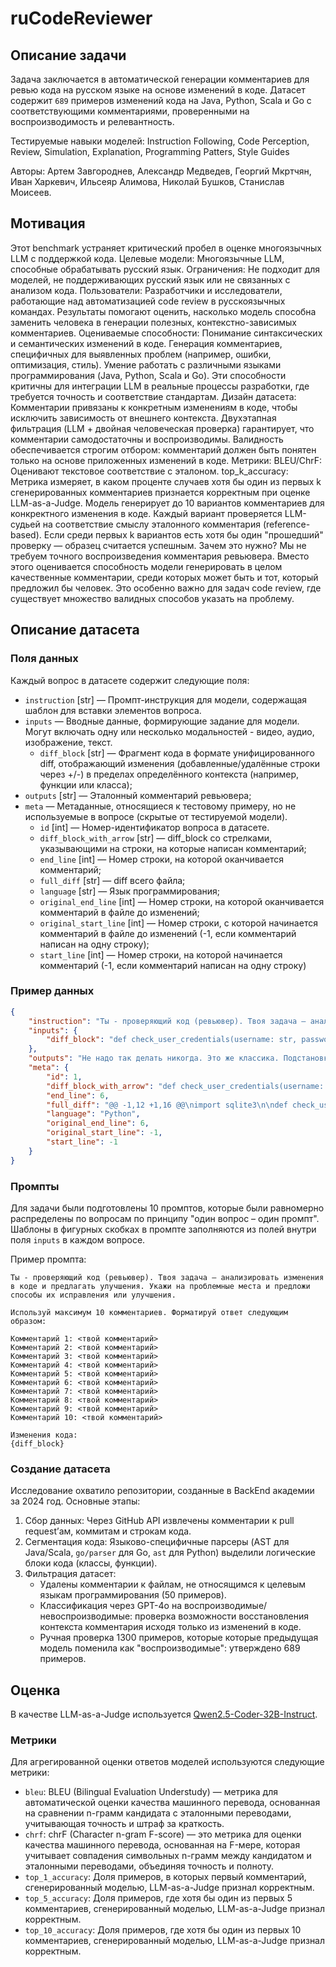# ruCodeReviewer


## Описание задачи

Задача заключается в автоматической генерации комментариев для ревью кода на русском языке на основе изменений в коде.
Датасет содержит `689` примеров изменений кода на Java, Python, Scala и Go с соответствующими комментариями, проверенными на воспроизводимость и релевантность.

Тестируемые навыки моделей: Instruction Following, Code Perception, Review, Simulation, Explanation, Programming Patters, Style Guides

Авторы: Артем Завгороднев, Александр Медведев, Георгий Мкртчян, Иван Харкевич, Ильсеяр Алимова, Николай Бушков, Станислав Моисеев.


## Мотивация

Этот benchmark устраняет критический пробел в оценке многоязычных LLM с поддержкой кода.
Целевые модели: Многоязычные LLM, способные обрабатывать русский язык. Ограничения: Не подходит для моделей, не поддерживающих русский язык или не связанных с анализом кода.
Пользователи: Разработчики и исследователи, работающие над автоматизацией code review в русскоязычных командах. Результаты помогают оценить, насколько модель способна заменить человека в генерации полезных, контекстно-зависимых комментариев.
Оцениваемые способности:
Понимание синтаксических и семантических изменений в коде.
Генерация комментариев, специфичных для выявленных проблем (например, ошибки, оптимизация, стиль).
Умение работать с различными языками программирования (Java, Python, Scala и Go).
Эти способности критичны для интеграции LLM в реальные процессы разработки, где требуется точность и соответствие стандартам.
Дизайн датасета:
Комментарии привязаны к конкретным изменениям в коде, чтобы исключить зависимость от внешнего контекста.
Двухэтапная фильтрация (LLM + двойная человеческая проверка) гарантирует, что комментарии самодостаточны и воспроизводимы.
Валидность обеспечивается строгим отбором: комментарий должен быть понятен только на основе приложенных изменений в коде.
Метрики:
BLEU/ChrF: Оценивают текстовое соответствие с эталоном.
top_k_accuracy:
Метрика измеряет, в каком проценте случаев хотя бы один из первых k сгенерированных комментариев признается корректным при оценке LLM-as-a-Judge.
Модель генерирует до 10 вариантов комментариев для конкректного изменения в коде.
Каждый вариант проверяется LLM-судьей на соответствие смыслу эталонного комментария (reference-based).
Если среди первых k вариантов есть хотя бы один "прошедший" проверку — образец считается успешным.
Зачем это нужно?
Мы не требуем точного воспроизведения комментария ревьювера. Вместо этого оценивается способность модели генерировать в целом качественные комментарии, среди которых может быть и тот, который предложил бы человек. Это особенно важно для задач code review, где существует множество валидных способов указать на проблему.


## Описание датасета

### Поля данных

Каждый вопрос в датасете содержит следующие поля:

- `instruction` [str] — Промпт-инструкция для модели, содержащая шаблон для вставки элементов вопроса.
- `inputs` — Вводные данные, формирующие задание для модели. Могут включать одну или несколько модальностей - видео, аудио, изображение, текст.
    - `diff_block` [str] — Фрагмент кода в формате унифицированного diff, отображающий изменения (добавленные/удалённые строки через +/-) в пределах определённого контекста (например, функции или класса);
- `outputs` [str] — Эталонный комментарий ревьювера;
- `meta` — Метаданные, относящиеся к тестовому примеру, но не используемые в вопросе (скрытые от тестируемой модели).
    - `id` [int] — Номер-идентификатор вопроса в датасете.
    - `diff_block_with_arrow` [str] — diff_block со стрелками, указывающими на строки, на которые написан комментарий;
    - `end_line` [int] — Номер строки, на которой оканчивается комментарий;
    - `full_diff` [str] — diff всего файла;
    - `language` [str] — Язык программирования;
    - `original_end_line` [int] — Номер строки, на которой оканчивается комментарий в файле до изменений;
    - `original_start_line` [int] — Номер строки, с которой начинается комментарий в файле до изменений (-1, если комментарий написан на одну строку);
    - `start_line` [int] — Номер строки, на которой начинается комментарий (-1, если комментарий написан на одну строку)


### Пример данных

```json
{
    "instruction": "Ты - проверяющий код (ревьювер). Твоя задача — анализировать изменения в коде и предлагать улучшения. Укажи на проблемные места и предложи способы их исправления или улучшения. \n\nИспользуй максимум 10 комментариев. Форматируй ответ следующим образом:\n\nКомментарий 1: <твой комментарий>\nКомментарий 2: <твой комментарий>\nКомментарий 3: <твой комментарий>\nКомментарий 4: <твой комментарий>\nКомментарий 5: <твой комментарий>\nКомментарий 6: <твой комментарий>\nКомментарий 7: <твой комментарий>\nКомментарий 8: <твой комментарий>\nКомментарий 9: <твой комментарий>\nКомментарий 10: <твой комментарий>\n\nInput data:\nCode changes: {diff_block}\nAnswer:",
    "inputs": {
        "diff_block": "def check_user_credentials(username: str, password: str) -> bool:    \n    conn = sqlite3.connect('users.db')\n    cursor = conn.cursor()\n\n-   query = \"SELECT * FROM users\"\n+   query = f\"SELECT * FROM users WHERE username = '{username}' AND password = '{password}'\"\n    cursor.execute(query)\n+   result = cursor.fetchall()\n    result = cursor.fetchone()\n+   conn.commit()\n    conn.close()\n-   return False\n+   return result is not None\n"
    },
    "outputs": "Не надо так делать никогда. Это же классика. Подстановка username и password через ф-строку позволяет юзеру внедрить произвольный sql-код, и он удалит тебе всю бд.",
    "meta": {
        "id": 1,
        "diff_block_with_arrow": "def check_user_credentials(username: str, password: str) -> bool:    \n    conn = sqlite3.connect('users.db')\n    cursor = conn.cursor()\n\n-   query = \"SELECT * FROM users\"\n+   query = f\"SELECT * FROM users WHERE username = '{username}' AND password = '{password}'\"        <----------\n    cursor.execute(query)\n+   result = cursor.fetchall()\n    result = cursor.fetchone()\n+   conn.commit()\n    conn.close()\n-   return False\n+   return result is not None\n",
        "end_line": 6,
        "full_diff": "@@ -1,12 +1,16 @@\nimport sqlite3\n\ndef check_user_credentials(username: str, password: str) -> bool:    \n    conn = sqlite3.connect('users.db')\n    cursor = conn.cursor()\n\n-   query = \"SELECT * FROM users\"\n+   query = f\"SELECT * FROM users WHERE username = '{username}' AND password = '{password}'\"\n    cursor.execute(query)\n+   result = cursor.fetchall()\n    result = cursor.fetchone()\n+   conn.commit()\n    conn.close()\n-   return False\n+   return result is not None\n\n+print(check_user_credentials(\"petrof.a\", \"12345678\"))\n",
        "language": "Python",
        "original_end_line": 6,
        "original_start_line": -1,
        "start_line": -1
    }
}
```


### Промпты

Для задачи были подготовлены 10 промптов, которые были равномерно распределены по вопросам по принципу "один вопрос – один промпт". Шаблоны в фигурных скобках в промпте заполняются из полей внутри поля `inputs` в каждом вопросе.


Пример промпта:

```
Ты - проверяющий код (ревьювер). Твоя задача — анализировать изменения в коде и предлагать улучшения. Укажи на проблемные места и предложи способы их исправления или улучшения. 

Используй максимум 10 комментариев. Форматируй ответ следующим образом:

Комментарий 1: <твой комментарий>
Комментарий 2: <твой комментарий>
Комментарий 3: <твой комментарий>
Комментарий 4: <твой комментарий>
Комментарий 5: <твой комментарий>
Комментарий 6: <твой комментарий>
Комментарий 7: <твой комментарий>
Комментарий 8: <твой комментарий>
Комментарий 9: <твой комментарий>
Комментарий 10: <твой комментарий>

Изменения кода:
{diff_block}
```


### Создание датасета

Исследование охватило репозитории, созданные в BackEnd академии за 2024 год. Основные этапы:  
1. Сбор данных: Через GitHub API извлечены комментарии к pull request’ам, коммитам и строкам кода.  
2. Сегментация кода: Языково-специфичные парсеры (AST для Java/Scala, `go/parser` для Go, `ast` для Python) выделили логические блоки кода (классы, функции).
3. Фильтрация датасет:
   - Удалены комментарии к файлам, не относящимся к целевым языкам программирования (50 примеров).  
   - Классификация через GPT-4o на воспроизводимые/невоспроизводимые: проверка возможности восстановления контекста комментария исходя только из изменений в коде.
   - Ручная проверка 1300 примеров, которые которые предыдущая модель поменила как "воспроизводимые": утверждено 689 примеров.


## Оценка

В качестве LLM-as-a-Judge используется 
[Qwen2.5-Coder-32B-Instruct](https://huggingface.co/Qwen/Qwen2.5-Coder-32B-Instruct).
### Метрики

Для агрегированной оценки ответов моделей используются следующие метрики:

- `bleu`: BLEU (Bilingual Evaluation Understudy) — метрика для автоматической оценки качества машинного перевода, основанная на сравнении n-грамм кандидата с эталонными переводами, учитывающая точность и штраф за краткость.
- `chrf`: chrF (Character n-gram F-score) — это метрика для оценки качества машинного перевода, основанная на F-мере, которая учитывает совпадения символьных n-грамм между кандидатом и эталонными переводами, объединяя точность и полноту.
- `top_1_accuracy`: Доля примеров, в которых первый комментарий, сгенерированный моделью, LLM-as-a-Judge признал корректным.
- `top_5_accuracy`: Доля примеров, где хотя бы один из первых 5 комментариев, сгенерированный моделью, LLM-as-a-Judge признал корректным.
- `top_10_accuracy`: Доля примеров, где хотя бы один из первых 10 комментариев, сгенерированный моделью, LLM-as-a-Judge признал корректным.
